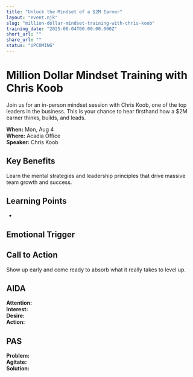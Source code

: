 ```yaml
---
title: "Unlock the Mindset of a $2M Earner"
layout: "event.njk"
slug: "million-dollar-mindset-training-with-chris-koob"
training_date: "2025-08-04T00:00:00.000Z"
short_url: ""
share_url: ""
status: "UPCOMING"
---
```


# Million Dollar Mindset Training with Chris Koob

Join us for an in-person mindset session with Chris Koob, one of the top leaders in the business. This is your chance to hear firsthand how a $2M earner thinks, builds, and leads.

**When:** Mon, Aug 4  
**Where:** Acadia Office  
**Speaker:** Chris Koob

## Key Benefits
Learn the mental strategies and leadership principles that drive massive team growth and success.

## Learning Points
- 

## Emotional Trigger


## Call to Action
Show up early and come ready to absorb what it really takes to level up.

## AIDA  
**Attention:**   
**Interest:**   
**Desire:**   
**Action:** 

## PAS  
**Problem:**   
**Agitate:**   
**Solution:** 
